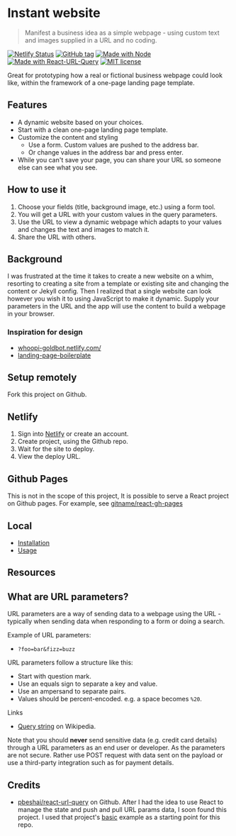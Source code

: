 # Instant website
> Manifest a business idea as a simple webpage - using custom text and images supplied in a URL and no coding.

[![Netlify Status](https://api.netlify.com/api/v1/badges/8f1fc5a5-1b67-4d14-94c6-512c4eacdad7/deploy-status)](https://app.netlify.com/sites/instant-website/deploys)
[![GitHub tag](https://img.shields.io/github/tag/MichaelCurrin/instant-website.svg)](https://GitHub.com/MichaelCurrin/instant-website/tags/)
[![Made with Node](https://img.shields.io/badge/Made%20with-Node-blue.svg)](https://nodejs.org)
[![Made with React-URL-Query](https://img.shields.io/badge/Made%20with-React%20URL%20Query-blue.svg)](https://www.npmjs.com/package/react-url-query)
[![MIT license](https://img.shields.io/badge/License-MIT-blue.svg)](https://github.com/MichaelCurrin/instant-website/blob/master/LICENSE)

Great for prototyping how a real or fictional business webpage could look like, within the framework of a one-page landing page template.


## Features


- A dynamic website based on your choices.
- Start with a clean one-page landing page template.
- Customize the content and styling
    - Use a form. Custom values are pushed to the address bar.
    - Or change values in the address bar and press enter.
- While you can't save your page, you can share your URL so someone else can see what you see.


## How to use it

1. Choose your fields (title, background image, etc.) using a form tool.
2. You will get a URL with your custom values in the query parameters.
3. Use the URL to view a dynamic webpage which adapts to your values and changes the text and images to match it.
4. Share the URL with others.


## Background

I was frustrated at the time it takes to create a new website on a whim, resorting to creating a site from a template or existing site and changing the content or Jekyll config. Then I realized that a single website can look however you wish it to using JavaScript to make it dynamic. Supply your parameters in the URL and the app will use the content to build a webpage in your browser.

### Inspiration for design

- [whoopi-goldbot.netlify.com/](https://whoopi-goldbot.netlify.com/)
- [landing-page-boilerplate](https://michaelcurrin.github.io/landing-page-boilerplate/)


## Setup remotely

Fork this project on Github.

## Netlify

1. Sign into [Netlify](https://netlify.com) or create an account.
1. Create project, using the Github repo.
1. Wait for the site to deploy.
1. View the deploy URL.

## Github Pages

This is not in the scope of this project, It is possible to serve a React project on Github pages. For example, see [gitname/react-gh-pages](https://github.com/gitname/react-gh-pages)

## Local

- [Installation](/docs/installation.md)
- [Usage](/docs/usage.md)


## Resources

## What are URL parameters?

URL parameters are a way of sending data to a webpage using the URL - typically when sending data when responding to a form or doing a search.

Example of URL parameters:

- `?foo=bar&fizz=buzz`

URL parameters follow a structure like this:

- Start with question mark.
- Use an equals sign to separate a key and value.
- Use an ampersand to separate pairs.
- Values should be percent-encoded. e.g. a space becomes `%20`.

Links

- [Query string](https://en.wikipedia.org/wiki/Query_string) on Wikipedia.

Note that you should **never** send sensitive data (e.g. credit card details) through a URL parameters as an end user or developer. As the parameters are not secure. Rather use POST request with data sent on the payload or use a third-party integration such as for payment details.

## Credits

- [pbeshai/react-url-query](https://github.com/pbeshai/react-url-query) on Github. After I had the idea to use React to manage the state and push and pull URL params data, I soon found this project. I used that project's  [basic](https://github.com/pbeshai/react-url-query/tree/master/examples/basic) example as a starting point for this repo.

